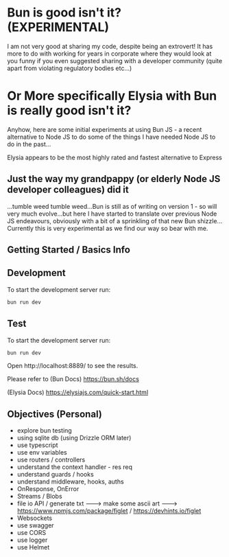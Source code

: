 # Bun is good isn't it? (EXPERIMENTAL)

I am not very good at sharing my code, despite being an extrovert! It has more to do with working for years in corporate where they would look at you funny if you even suggested sharing with a developer community (quite apart from violating regulatory bodies etc...)

# Or More specifically Elysia with Bun is really good isn't it?

Anyhow, here are some initial experiments at using Bun JS - a recent alternative to Node JS to do some of the things I have needed Node JS to do in the past...

Elysia appears to be the most highly rated and fastest alternative to Express

## Just the way my grandpappy (or elderly Node JS developer colleagues) did it

...tumble weed tumble weed...Bun is still as of writing on version 1 - so will very much evolve...but here I have started to translate over previous Node JS endeavours, obviously with a bit of a sprinkling of that new Bun shizzle... Currently this is very experimental as we find our way so bear with me.

## Getting Started / Basics Info

## Development

To start the development server run:

```bash
bun run dev
```

## Test

To start the development server run:

```bash
bun run dev
```

Open http://localhost:8889/ to see the results.

Please refer to (Bun Docs) https://bun.sh/docs

(Elysia Docs) https://elysiajs.com/quick-start.html

## Objectives (Personal)

- explore bun testing
- using sqlite db (using Drizzle ORM later)
- use typescript
- use env variables
- use routers / controllers
- understand the context handler - res req
- understand guards / hooks
- understand middleware, hooks, auths
- OnResponse, OnError
- Streams / Blobs
- file io API / generate txt ---> make some ascii art ---> https://www.npmjs.com/package/figlet / https://devhints.io/figlet
- Websockets
- use swagger
- use CORS
- use logger
- use Helmet
